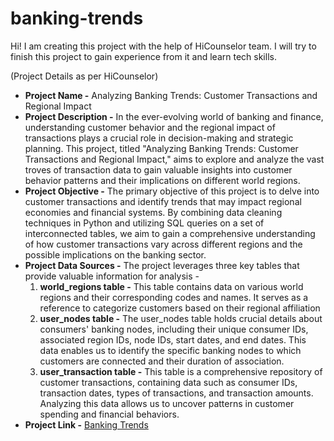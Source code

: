 # banking-trends

Hi! I am creating this project with the help of HiCounselor team. I will try to finish this project to gain experience from it and learn tech skills.

(Project Details as per HiCounselor)

* **Project Name -** Analyzing Banking Trends: Customer Transactions and Regional Impact
* **Project Description -** In the ever-evolving world of banking and finance, understanding customer behavior and the regional impact of transactions plays a crucial role in decision-making and strategic planning. This project, titled "Analyzing Banking Trends: Customer Transactions and Regional Impact," aims to explore and analyze the vast troves of transaction data to gain valuable insights into customer behavior patterns and their implications on different world regions.
* **Project Objective -** The primary objective of this project is to delve into customer transactions and identify trends that may impact regional economies and financial systems. By combining data cleaning techniques in Python and utilizing SQL queries on a set of interconnected tables, we aim to gain a comprehensive understanding of how customer transactions vary across different regions and the possible implications on the banking sector.
* **Project Data Sources -** The project leverages three key tables that provide valuable information for analysis -
    1. **world\_regions table -** This table contains data on various world regions and their corresponding codes and names. It serves as a reference to categorize customers based on their regional affiliation
    2. **user\_nodes table -** The user\_nodes table holds crucial details about consumers' banking nodes, including their unique consumer IDs, associated region IDs, node IDs, start dates, and end dates. This data enables us to identify the specific banking nodes to which customers are connected and their duration of association.
    3. **user\_transaction table -** This table is a comprehensive repository of customer transactions, containing data such as consumer IDs, transaction dates, types of transactions, and transaction amounts. Analyzing this data allows us to uncover patterns in customer spending and financial behaviors.
* **Project Link -** [Banking Trends](https://hicounselor.com/projects/analyzing-banking-trends-customer-transactions-and-regional-impact)